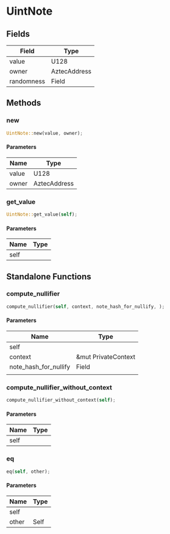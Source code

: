 # UintNote

## Fields
| Field | Type |
| --- | --- |
| value | U128 |
| owner | AztecAddress |
| randomness | Field |

## Methods

### new

```rust
UintNote::new(value, owner);
```

#### Parameters
| Name | Type |
| --- | --- |
| value | U128 |
| owner | AztecAddress |

### get_value

```rust
UintNote::get_value(self);
```

#### Parameters
| Name | Type |
| --- | --- |
| self |  |

## Standalone Functions

### compute_nullifier

```rust
compute_nullifier(self, context, note_hash_for_nullify, );
```

#### Parameters
| Name | Type |
| --- | --- |
| self |  |
| context | &mut PrivateContext |
| note_hash_for_nullify | Field |
|  |  |

### compute_nullifier_without_context

```rust
compute_nullifier_without_context(self);
```

#### Parameters
| Name | Type |
| --- | --- |
| self |  |

### eq

```rust
eq(self, other);
```

#### Parameters
| Name | Type |
| --- | --- |
| self |  |
| other | Self |

